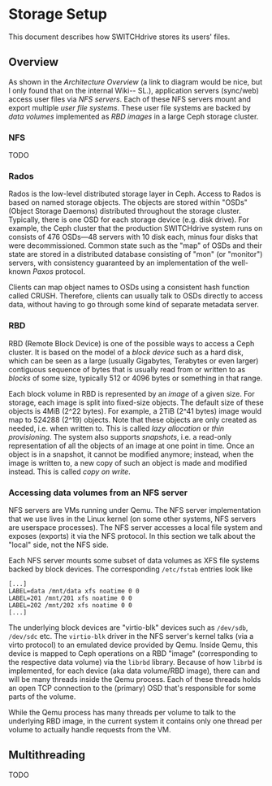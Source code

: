 # Storage Setup

This document describes how SWITCHdrive stores its users' files.

## Overview

As shown in the _Architecture Overview_ (a link to diagram would be
nice, but I only found that on the internal Wiki-- SL.), application
servers (sync/web) access user files via _NFS servers_.  Each of these
NFS servers mount and export multiple _user file systems_.  These user
file systems are backed by _data volumes_ implemented as _RBD images_
in a large Ceph storage cluster.

### NFS

TODO

### Rados

Rados is the low-level distributed storage layer in Ceph.  Access to
Rados is based on named storage objects.  The objects are stored
within "OSDs" (Object Storage Daemons) distributed throughout the
storage cluster.  Typically, there is one OSD for each storage device
(e.g. disk drive).  For example, the Ceph cluster that the production
SWITCHdrive system runs on consists of 476 OSDs—48 servers with 10
disk each, minus four disks that were decommissioned.  Common state
such as the "map" of OSDs and their state are stored in a distributed
database consisting of "mon" (or "monitor") servers, with consistency
guaranteed by an implementation of the well-known _Paxos_ protocol.

Clients can map object names to OSDs using a consistent hash function
called CRUSH.  Therefore, clients can usually talk to OSDs directly to
access data, without having to go through some kind of separate
metadata server.

### RBD

RBD (Remote Block Device) is one of the possible ways to access a Ceph
cluster.  It is based on the model of a _block device_ such as a hard
disk, which can be seen as a large (usually Gigabytes, Terabytes or
even larger) contiguous sequence of bytes that is usually read from or
written to as _blocks_ of some size, typically 512 or 4096 bytes or
something in that range.

Each block volume in RBD is represented by an _image_ of a given size.
For storage, each image is split into fixed-size objects.  The default
size of these objects is 4MiB (2^22 bytes).  For example, a 2TiB (2^41
bytes) image would map to 524288 (2^19) objects.  Note that these
objects are only created as needed, i.e. when written to.  This is
called _lazy allocation_ or _thin provisioning_.  The system also
supports _snapshots_, i.e. a read-only representation of all the
objects of an image at one point in time.  Once an object is in a
snapshot, it cannot be modified anymore; instead, when the image is
written to, a new copy of such an object is made and modified instead.
This is called _copy on write_.

### Accessing data volumes from an NFS server

NFS servers are VMs running under Qemu.  The NFS server implementation
that we use lives in the Linux kernel (on some other systems, NFS
servers are userspace processes).  The NFS server accesses a local
file system and exposes (exports) it via the NFS protocol.  In this
section we talk about the "local" side, not the NFS side.

Each NFS server mounts some subset of data volumes as XFS file systems
backed by block devices.  The corresponding `/etc/fstab` entries look
like

```
[...]
LABEL=data /mnt/data xfs noatime 0 0
LABEL=201 /mnt/201 xfs noatime 0 0
LABEL=202 /mnt/202 xfs noatime 0 0
[...]
```

The underlying block devices are "virtio-blk" devices such as
`/dev/sdb`, `/dev/sdc` etc.  The `virtio-blk` driver in the NFS
server's kernel talks (via a virto protocol) to an emulated device
provided by Qemu.  Inside Qemu, this device is mapped to Ceph
operations on a RBD "image" (corresponding to the respective data
volume) via the `librbd` library.  Because of how `librbd` is
implemented, for each device (aka data volume/RBD image), there can
and will be many threads inside the Qemu process.  Each of these
threads holds an open TCP connection to the (primary) OSD that's
responsible for some parts of the volume.

While the Qemu process has many threads per volume to talk to the
underlying RBD image, in the current system it contains only one
thread per volume to actually handle requests from the VM.

## Multithreading

TODO
